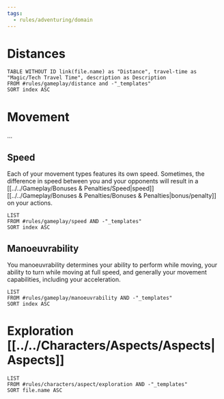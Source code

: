 ```yaml
---
tags:
  - rules/adventuring/domain
---
```

# Distances
```dataview
TABLE WITHOUT ID link(file.name) as "Distance", travel-time as "Magic/Tech Travel Time", description as Description
FROM #rules/gameplay/distance and -"_templates"
SORT index ASC 
```

# Movement
...

## Speed
Each of your movement types features its own speed.
Sometimes, the difference in speed between you and your opponents will result in a [[../../Gameplay/Bonuses & Penalties/Speed|speed]] [[../../Gameplay/Bonuses & Penalties/Bonuses & Penalties|bonus/penalty]] on your actions.
```dataview
LIST
FROM #rules/gameplay/speed AND -"_templates"
SORT index ASC
```

## Manoeuvrability
You manoeuvrability determines your ability to perform while moving, your ability to turn while moving at full speed, and generally your movement capabilities, including your acceleration.
```dataview
LIST
FROM #rules/gameplay/manoeuvrability AND -"_templates"
SORT index ASC
```



# Exploration [[../../Characters/Aspects/Aspects|Aspects]]
```dataview
LIST
FROM #rules/characters/aspect/exploration AND -"_templates"
SORT file.name ASC
```
